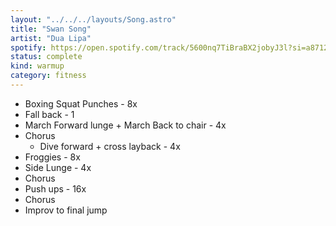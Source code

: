 ```yaml
---
layout: "../../../layouts/Song.astro"
title: "Swan Song"
artist: "Dua Lipa"
spotify: https://open.spotify.com/track/5600nq7TiBraBX2jobyJ3l?si=a8712d4ae7b14f0e
status: complete
kind: warmup
category: fitness
---
```

- Boxing Squat Punches - 8x
- Fall back - 1
- March Forward lunge + March Back to chair - 4x
- Chorus
	- Dive forward + cross layback - 4x
- Froggies - 8x
- Side Lunge - 4x
- Chorus
- Push ups - 16x
- Chorus
- Improv to final jump
